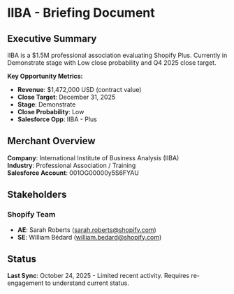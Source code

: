 # IIBA - Briefing Document

## Executive Summary

IIBA is a $1.5M professional association evaluating Shopify Plus. Currently in Demonstrate stage with Low close probability and Q4 2025 close target.

**Key Opportunity Metrics:**
- **Revenue**: $1,472,000 USD (contract value)
- **Close Target**: December 31, 2025
- **Stage**: Demonstrate
- **Close Probability**: Low
- **Salesforce Opp**: IIBA - Plus

## Merchant Overview

**Company**: International Institute of Business Analysis (IIBA)  
**Industry**: Professional Association / Training  
**Salesforce Account**: 001OG00000y5S6FYAU

## Stakeholders

### Shopify Team
- **AE**: Sarah Roberts (sarah.roberts@shopify.com)
- **SE**: William Bédard (william.bedard@shopify.com)

## Status

**Last Sync**: October 24, 2025 - Limited recent activity. Requires re-engagement to understand current status.








